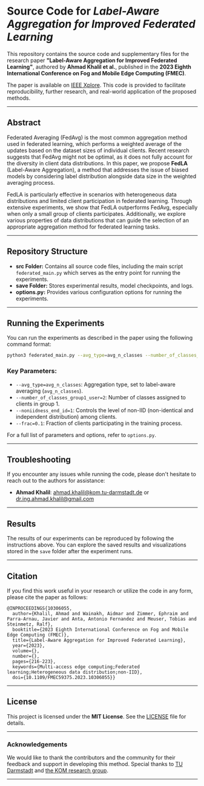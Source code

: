 # Source Code for *Label-Aware Aggregation for Improved Federated Learning*

This repository contains the source code and supplementary files for the research paper **"Label-Aware Aggregation for Improved Federated Learning"**, authored by **Ahmad Khalil et al.**, published in the **2023 Eighth International Conference on Fog and Mobile Edge Computing (FMEC)**.

The paper is available on [IEEE Xplore](https://ieeexplore.ieee.org/abstract/document/10306055). This code is provided to facilitate reproducibility, further research, and real-world application of the proposed methods.

---

## Abstract

Federated Averaging (FedAvg) is the most common aggregation method used in federated learning, which performs a weighted average of the updates based on the dataset sizes of individual clients. Recent research suggests that FedAvg might not be optimal, as it does not fully account for the diversity in client data distributions. In this paper, we propose **FedLA** (Label-Aware Aggregation), a method that addresses the issue of biased models by considering label distribution alongside data size in the weighted averaging process.

FedLA is particularly effective in scenarios with heterogeneous data distributions and limited client participation in federated learning. Through extensive experiments, we show that FedLA outperforms FedAvg, especially when only a small group of clients participates. Additionally, we explore various properties of data distributions that can guide the selection of an appropriate aggregation method for federated learning tasks.

---

## Repository Structure

- **src Folder:** Contains all source code files, including the main script `federated_main.py` which serves as the entry point for running the experiments.
- **save Folder:** Stores experimental results, model checkpoints, and logs.
- **options.py:** Provides various configuration options for running the experiments.

---

## Running the Experiments

You can run the experiments as described in the paper using the following command format:

```bash
python3 federated_main.py --avg_type=avg_n_classes --number_of_classes_group1_user=2 --noniidness_end_id=1 --frac=0.1
```

### Key Parameters:
- `--avg_type=avg_n_classes`: Aggregation type, set to label-aware averaging (`avg_n_classes`).
- `--number_of_classes_group1_user=2`: Number of classes assigned to clients in group 1.
- `--noniidness_end_id=1`: Controls the level of non-IID (non-identical and independent distribution) among clients.
- `--frac=0.1`: Fraction of clients participating in the training process.

For a full list of parameters and options, refer to `options.py`.

---

## Troubleshooting

If you encounter any issues while running the code, please don't hesitate to reach out to the authors for assistance:

- **Ahmad Khalil**: ahmad.khalil@kom.tu-darmstadt.de or dr.ing.ahmad.khalil@gmail.com

---

## Results

The results of our experiments can be reproduced by following the instructions above. You can explore the saved results and visualizations stored in the `save` folder after the experiment runs.

---

## Citation

If you find this work useful in your research or utilize the code in any form, please cite the paper as follows:

```
@INPROCEEDINGS{10306055,
  author={Khalil, Ahmad and Wainakh, Aidmar and Zimmer, Ephraim and Parra-Arnau, Javier and Anta, Antonio Fernandez and Meuser, Tobias and Steinmetz, Ralf},
  booktitle={2023 Eighth International Conference on Fog and Mobile Edge Computing (FMEC)}, 
  title={Label-Aware Aggregation for Improved Federated Learning}, 
  year={2023},
  volume={},
  number={},
  pages={216-223},
  keywords={Multi-access edge computing;Federated learning;Heterogeneous data distribution;non-IID},
  doi={10.1109/FMEC59375.2023.10306055}}
```

---

## License

This project is licensed under the **MIT License**. See the [LICENSE](LICENSE) file for details.

---

### Acknowledgements

We would like to thank the contributors and the community for their feedback and support in developing this method. Special thanks to [TU Darmstadt](https://www.tu-darmstadt.de) and [the KOM research group](https://www.kom.tu-darmstadt.de).

---
